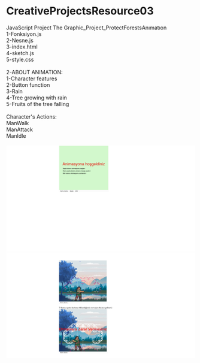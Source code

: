 # CreativeProjectsResource03
 JavaScript Project The Graphic_Project_ProtectForestsAnımatıon <br>
 1-Fonksiyon.js <br> 
 2-Nesne.js <br> 
 3-index.html <br>
 4-sketch.js <br>
 5-style.css <br> <br>
2-ABOUT ANIMATION: <br>
1-Character features <br>
2-Button function <br>
3-Rain <br>
4-Tree growing with rain <br>
5-Fruits of the tree falling <br><br>
Character's Actions:<br>
ManWalk<br>
ManAttack<br>
ManIdle<br><br>
![banner image](https://github.com/MuhammedMustafaAy/CreativeProjectsResource03/blob/main/Ekran%20G%C3%B6r%C3%BCnt%C3%BCs%C3%BC%20(14).png)<br>
![banner image](https://github.com/MuhammedMustafaAy/CreativeProjectsResource03/blob/main/Ekran%20G%C3%B6r%C3%BCnt%C3%BCs%C3%BC%20(16).png)

